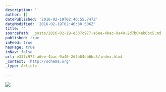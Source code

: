```yaml
---
description: ''
author: []
datePublished: '2016-02-19T02:46:55.747Z'
dateModified: '2016-02-19T02:46:30.506Z'
title: ''
sourcePath: _posts/2016-02-19-e337c977-a6ee-4bac-9a40-2d7b04eb6bc5.md
published: true
inFeed: true
hasPage: true
inNav: false
url: e337c977-a6ee-4bac-9a40-2d7b04eb6bc5/index.html
_context: 'http://schema.org'
_type: Article

---
```

![](https://the-grid-user-content.s3-us-west-2.amazonaws.com/c7862ef9-4eea-48b4-8fbc-d5876a5b2bee.png)